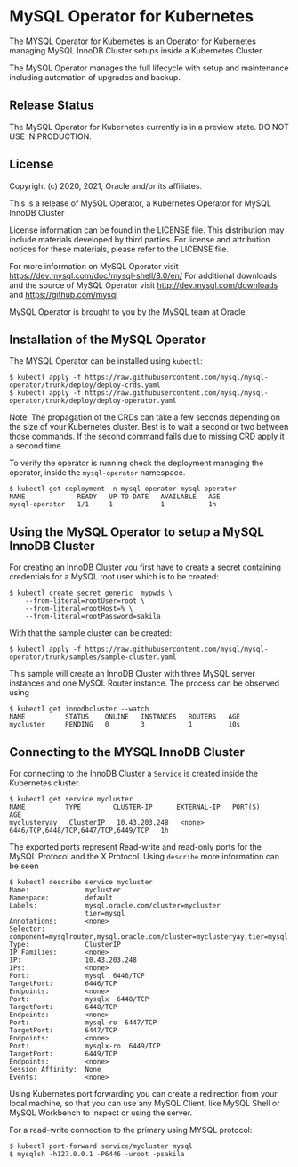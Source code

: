 MySQL Operator for Kubernetes
=============================

The MYSQL Operator for Kubernetes is an Operator for Kubernetes managing
MySQL InnoDB Cluster setups inside a Kubernetes Cluster.

The MySQL Operator manages the full lifecycle with setup and maintenance
including automation of upgrades and backup.

Release Status
--------------
The MySQL Operator for Kubernetes currently is in a preview state.
DO NOT USE IN PRODUCTION.

License
------
Copyright (c) 2020, 2021, Oracle and/or its affiliates.

This is a release of MySQL Operator, a Kubernetes Operator for MySQL InnoDB Cluster

License information can be found in the LICENSE file.
This distribution may include materials developed by third parties. For license
and attribution notices for these materials, please refer to the LICENSE file.

For more information on MySQL Operator visit https://dev.mysql.com/doc/mysql-shell/8.0/en/
For additional downloads and the source of MySQL Operator visit http://dev.mysql.com/downloads
and https://github.com/mysql

MySQL Operator is brought to you by the MySQL team at Oracle.

Installation of the MySQL Operator
----------------------------------

The MYSQL Operator can be installed using `kubectl`:

    $ kubectl apply -f https://raw.githubusercontent.com/mysql/mysql-operator/trunk/deploy/deploy-crds.yaml
    $ kubectl apply -f https://raw.githubusercontent.com/mysql/mysql-operator/trunk/deploy/deploy-operator.yaml

Note: The propagation of the CRDs can take a few seconds depending on the size
of your Kubernetes cluster. Best is to wait a second or two between those
commands. If the second command fails due to missing CRD apply it a second
time.

To verify the operator is running check the deployment managing the 
operator, inside the `mysql-operator` namespace.

    $ kubectl get deployment -n mysql-operator mysql-operator
    NAME             READY   UP-TO-DATE   AVAILABLE   AGE
    mysql-operator   1/1     1            1           1h

Using the MySQL Operator to setup a MySQL InnoDB Cluster
-------------------------------------------------------

For creating an InnoDB Cluster you first have to create a secret containing
credentials for a MySQL root user which is to be created:

    $ kubectl create secret generic  mypwds \
        --from-literal=rootUser=root \
        --from-literal=rootHost=% \
        --from-literal=rootPassword=sakila

With that the sample cluster can be created:

    $ kubectl apply -f https://raw.githubusercontent.com/mysql/mysql-operator/trunk/samples/sample-cluster.yaml

This sample will create an InnoDB Cluster with three MySQL server instances
and one MySQL Router instance. The process can be observed using

    $ kubectl get innodbcluster --watch
    NAME          STATUS    ONLINE   INSTANCES   ROUTERS   AGE
    mycluster     PENDING   0        3           1         10s


Connecting to the MYSQL InnoDB Cluster
-------------------------------------

For connecting to the InnoDB Cluster a `Service` is created inside the 
Kubernetes cluster.

    $ kubectl get service mycluster
    NAME          TYPE        CLUSTER-IP      EXTERNAL-IP   PORT(S)                               AGE
    myclusteryay   ClusterIP   10.43.203.248   <none>        6446/TCP,6448/TCP,6447/TCP,6449/TCP   1h

The exported ports represent Read-write and read-only ports for the
MySQL Protocol and the X Protocol. Using `describe` more information can be seen

    $ kubectl describe service mycluster
    Name:              mycluster
    Namespace:         default
    Labels:            mysql.oracle.com/cluster=mycluster
                       tier=mysql
    Annotations:       <none>
    Selector:          component=mysqlrouter,mysql.oracle.com/cluster=myclusteryay,tier=mysql
    Type:              ClusterIP
    IP Families:       <none>
    IP:                10.43.203.248
    IPs:               <none>
    Port:              mysql  6446/TCP
    TargetPort:        6446/TCP
    Endpoints:         <none>
    Port:              mysqlx  6448/TCP
    TargetPort:        6448/TCP
    Endpoints:         <none>
    Port:              mysql-ro  6447/TCP
    TargetPort:        6447/TCP
    Endpoints:         <none>
    Port:              mysqlx-ro  6449/TCP
    TargetPort:        6449/TCP
    Endpoints:         <none>
    Session Affinity:  None
    Events:            <none>

Using Kubernetes port forwarding you can create a redirection from your local
machine, so that you can use any MySQL Client, like MySQL Shell or MySQL
Workbench to inspect or using the server.

For a read-write connection to the primary using MYSQL protocol:

    $ kubectl port-forward service/mycluster mysql
    $ mysqlsh -h127.0.0.1 -P6446 -uroot -psakila

